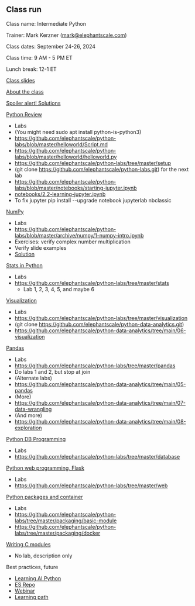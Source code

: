 Class run
----------

Class name: Intermediate Python

Trainer: Mark Kerzner (mark@elephantscale.com)

Class dates: September 24-26, 2024

Class time: 9 AM - 5 PM ET

Lunch break: 12-1 ET

[Class slides](https://github.com/elephantscale/python-labs/tree/master/slides)

[About the class](https://github.com/elephantscale/python-labs/blob/master/slides/01__About-Intermediate-Python-Class.pptx)

[Spoiler alert! Solutions](https://github.com/elephantscale/python-labs-solutions)

[Python Review](https://github.com/elephantscale/python-labs/blob/master/slides/03__PYTHON-Intro.pptx)

* Labs
* (You might need sudo apt install python-is-python3)
* https://github.com/elephantscale/python-labs/blob/master/helloworld/Script.md
* https://github.com/elephantscale/python-labs/blob/master/helloworld/helloworld.py
* https://github.com/elephantscale/python-labs/tree/master/setup
* (git clone https://github.com/elephantscale/python-labs.git) for the next lab
* https://github.com/elephantscale/python-labs/blob/master/notebooks/starting-jupyter.ipynb
* [notebooks/2.2-learning-jupyter.ipynb](https://github.com/elephantscale/python-labs/blob/master/notebooks/2.2-learning-jupyter.ipynb)
* To fix jupyter pip install --upgrade notebook jupyterlab nbclassic

[NumPy](https://github.com/elephantscale/python-labs/blob/master/slides/12__PYTHON-NumPy.pptx)
* Labs
* https://github.com/elephantscale/python-labs/blob/master/archive/numpy/1-numpy-intro.ipynb
* Exercises: verify complex number multiplication
* Verify slide examples
* [Solution](https://github.com/elephantscale/python-labs-solutions/blob/master/numpy/4.1-numpy-intro.ipynb)

[Stats in Python](https://github.com/fenago/Statistics-for-Data-Science-using-Python)
* Labs
* https://github.com/elephantscale/python-labs/tree/master/stats
  * Lab 1, 2, 3, 4, 5, and maybe 6

[Visualization](https://github.com/elephantscale/python-labs/blob/master/slides/14__PYTHON-Visualization.pptx)
* Labs
* https://github.com/elephantscale/python-labs/tree/master/visualization
* (git clone https://github.com/elephantscale/python-data-analytics.git)
* https://github.com/elephantscale/python-data-analytics/tree/main/06-visualization

[Pandas](https://github.com/elephantscale/python-labs/blob/master/slides/13__PYTHON-Pandas.pptx)
* Labs
* https://github.com/elephantscale/python-labs/tree/master/pandas
* Do labs 1 and 2, but stop at join
* (Alternate labs)
* https://github.com/elephantscale/python-data-analytics/tree/main/05-pandas
* (More)
* https://github.com/elephantscale/python-data-analytics/tree/main/07-data-wrangling
* (And more)
* https://github.com/elephantscale/python-data-analytics/tree/main/08-exploration

[Python DB Programming](https://github.com/elephantscale/python-labs/blob/master/slides/07__PYTHON-Database.pptx)
* Labs
* https://github.com/elephantscale/python-labs/tree/master/database

[Python web programming, Flask](https://github.com/elephantscale/python-labs/blob/master/slides/09__PYTHON-Web.pptx)
* Labs
* https://github.com/elephantscale/python-labs/tree/master/web

[Python packages and container](https://github.com/elephantscale/python-labs/blob/master/slides/05__PYTHON-Packages.pptx)
* Labs
* https://github.com/elephantscale/python-labs/tree/master/packaging/basic-module
* https://github.com/elephantscale/python-labs/tree/master/packaging/docker

[Writing C modules](https://github.com/elephantscale/python-labs/blob/master/slides/23__PYTHON-C.pptx)
* No lab, description only

Best practices, future
* [Learning AI Python](https://learn.deeplearning.ai/courses/ai-python-for-beginners/lesson/1/introduction)
* [ES Repo](https://learn.deeplearning.ai/courses/ai-python-for-beginners/lesson/1/introduction)
* [Webinar](https://bit.ly/3uDtoEu)
* [Learning path](https://docs.google.com/spreadsheets/d/1KUsKdwNMJhtVQDvdS8X76Y2HozfBem3aSyhWsVHpqpI/edit?gid=0#gid=0)


